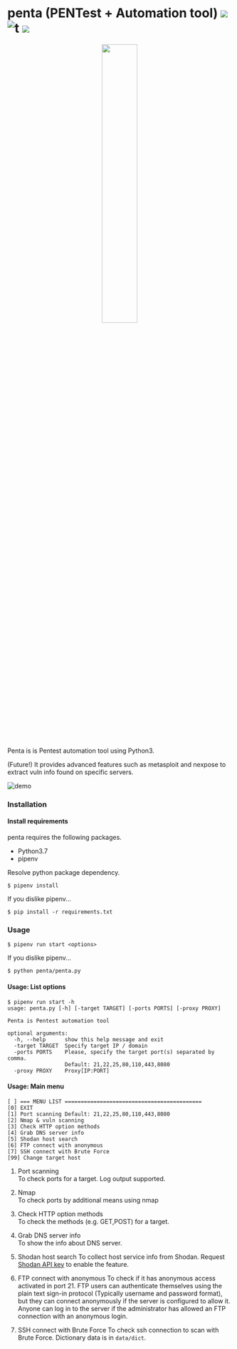 # penta (PENTest + Automation tool) [![](https://img.shields.io/badge/python-3.7+-blue.svg)](https://www.python.org/download/releases/3.7.0/) ![t](https://img.shields.io/badge/status-stable-green.svg) [![](https://img.shields.io/github/license/takuzoo3868/penta.svg)](https://github.com/takuzoo3868/penta/blob/master/LICENSE.md)

<p align="center"><img width=40% src="https://raw.githubusercontent.com/wiki/takuzoo3868/penta/images/logo_penta.png"></p>

Penta is is Pentest automation tool using Python3. 

(Future!) It provides advanced features such as metasploit and nexpose to extract vuln info found on specific servers.

![demo](https://raw.githubusercontent.com/wiki/takuzoo3868/penta/images/demo.gif)

### Installation

#### Install requirements

penta requires the following packages.

- Python3.7
- pipenv

Resolve python package dependency.

```
$ pipenv install
```

If you dislike pipenv...

```
$ pip install -r requirements.txt
```

### Usage

```
$ pipenv run start <options>
```

If you dislike pipenv...

```
$ python penta/penta.py
```

#### Usage: List options

```
$ pipenv run start -h
usage: penta.py [-h] [-target TARGET] [-ports PORTS] [-proxy PROXY]

Penta is Pentest automation tool

optional arguments:
  -h, --help      show this help message and exit
  -target TARGET  Specify target IP / domain
  -ports PORTS    Please, specify the target port(s) separated by comma.
                  Default: 21,22,25,80,110,443,8080
  -proxy PROXY    Proxy[IP:PORT]
```

#### Usage: Main menu

```
[ ] === MENU LIST ===========================================
[0] EXIT
[1] Port scanning Default: 21,22,25,80,110,443,8080
[2] Nmap & vuln scanning
[3] Check HTTP option methods
[4] Grab DNS server info
[5] Shodan host search
[6] FTP connect with anonymous
[7] SSH connect with Brute Force
[99] Change target host
```


1. Port scanning  
To check ports for a target. Log output supported.

1. Nmap  
To check ports by additional means using nmap

1. Check HTTP option methods  
To check the methods (e.g. GET,POST) for a target.

1. Grab DNS server info  
To show the info about DNS server.

1. Shodan host search
To collect host service info from Shodan.
Request [Shodan API key](https://developer.shodan.io/) to enable the feature.

1. FTP connect with anonymous
To check if it has anonymous access activated in port 21.
FTP users can authenticate themselves using the plain text sign-in protocol (Typically username and password format), but they can connect anonymously if the server is configured to allow it.
Anyone can log in to the server if the administrator has allowed an FTP connection with an anonymous login.

1. SSH connect with Brute Force
To check ssh connection to scan with Brute Force.
Dictionary data is in `data/dict`.